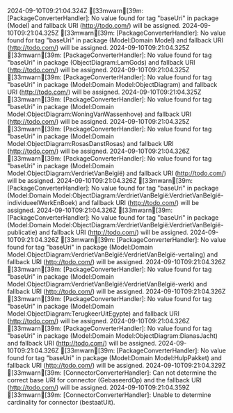 2024-09-10T09:21:04.324Z [33mwarn[39m: [PackageConverterHandler]: No value found for tag "baseUri" in package (Model) and fallback URI (http://todo.com/) will be assigned.
2024-09-10T09:21:04.325Z [33mwarn[39m: [PackageConverterHandler]: No value found for tag "baseUri" in package (Model:Domain Model) and fallback URI (http://todo.com/) will be assigned.
2024-09-10T09:21:04.325Z [33mwarn[39m: [PackageConverterHandler]: No value found for tag "baseUri" in package (ObjectDiagram:LamGods) and fallback URI (http://todo.com/) will be assigned.
2024-09-10T09:21:04.325Z [33mwarn[39m: [PackageConverterHandler]: No value found for tag "baseUri" in package (Model:Domain Model:ObjectDiagram) and fallback URI (http://todo.com/) will be assigned.
2024-09-10T09:21:04.325Z [33mwarn[39m: [PackageConverterHandler]: No value found for tag "baseUri" in package (Model:Domain Model:ObjectDiagram:WoningVanWassenhove) and fallback URI (http://todo.com/) will be assigned.
2024-09-10T09:21:04.325Z [33mwarn[39m: [PackageConverterHandler]: No value found for tag "baseUri" in package (Model:Domain Model:ObjectDiagram:RosasDanstRosas) and fallback URI (http://todo.com/) will be assigned.
2024-09-10T09:21:04.326Z [33mwarn[39m: [PackageConverterHandler]: No value found for tag "baseUri" in package (Model:Domain Model:ObjectDiagram:VerdrietVanBelgië) and fallback URI (http://todo.com/) will be assigned.
2024-09-10T09:21:04.326Z [33mwarn[39m: [PackageConverterHandler]: No value found for tag "baseUri" in package (Model:Domain Model:ObjectDiagram:VerdrietVanBelgië:VerdrietVanBelgië-individueelWerkEnBoek) and fallback URI (http://todo.com/) will be assigned.
2024-09-10T09:21:04.326Z [33mwarn[39m: [PackageConverterHandler]: No value found for tag "baseUri" in package (Model:Domain Model:ObjectDiagram:VerdrietVanBelgië:VerdrietVanBelgië-publicatie) and fallback URI (http://todo.com/) will be assigned.
2024-09-10T09:21:04.326Z [33mwarn[39m: [PackageConverterHandler]: No value found for tag "baseUri" in package (Model:Domain Model:ObjectDiagram:VerdrietVanBelgië:VerdrietVanBelgië-vertaling) and fallback URI (http://todo.com/) will be assigned.
2024-09-10T09:21:04.326Z [33mwarn[39m: [PackageConverterHandler]: No value found for tag "baseUri" in package (Model:Domain Model:ObjectDiagram:VerdrietVanBelgië:VerdrietVanBelgië-werk) and fallback URI (http://todo.com/) will be assigned.
2024-09-10T09:21:04.326Z [33mwarn[39m: [PackageConverterHandler]: No value found for tag "baseUri" in package (Model:Domain Model:ObjectDiagram:TerugkeerUitEgypte) and fallback URI (http://todo.com/) will be assigned.
2024-09-10T09:21:04.326Z [33mwarn[39m: [PackageConverterHandler]: No value found for tag "baseUri" in package (Model:Domain Model:ObjectDiagram:DianasJacht) and fallback URI (http://todo.com/) will be assigned.
2024-09-10T09:21:04.326Z [33mwarn[39m: [PackageConverterHandler]: No value found for tag "baseUri" in package (Model:Domain Model:HulpPakket) and fallback URI (http://todo.com/) will be assigned.
2024-09-10T09:21:04.329Z [33mwarn[39m: [ConnectorConverterHandler]: Can not determine the correct base URI for connector (GebaseerdOp) and the fallback URI (http://todo.com/) will be assigned.
2024-09-10T09:21:04.359Z [33mwarn[39m: [ConnectorConverterHandler]: Unable to determine cardinality for connector (bestaatUit).
